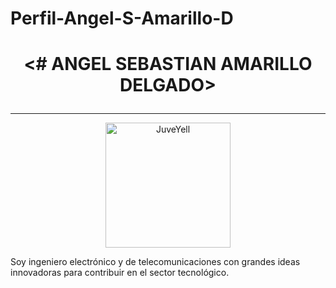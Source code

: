 # Perfil-Angel-S-Amarillo-D
# <div>
# <p style = 'text-align:center;'> <# **ANGEL SEBASTIAN AMARILLO DELGADO**>
</p>
</div>

---
<div>
<p style = 'text-align:center;'>
<img src="https://media.licdn.com/dms/image/C4E03AQERpjum5CqvHQ/profile-displayphoto-shrink_800_800/0/1628736696032?e=1683763200&v=beta&t=ejHF2qmHfWTCpayJY-6cz0ywfcO7Cj3r7CY4OwaBo_8" alt="JuveYell" width="200px">
</p>
</div>

Soy ingeniero electrónico y de telecomunicaciones con grandes ideas innovadoras para contribuir en el sector tecnológico.




